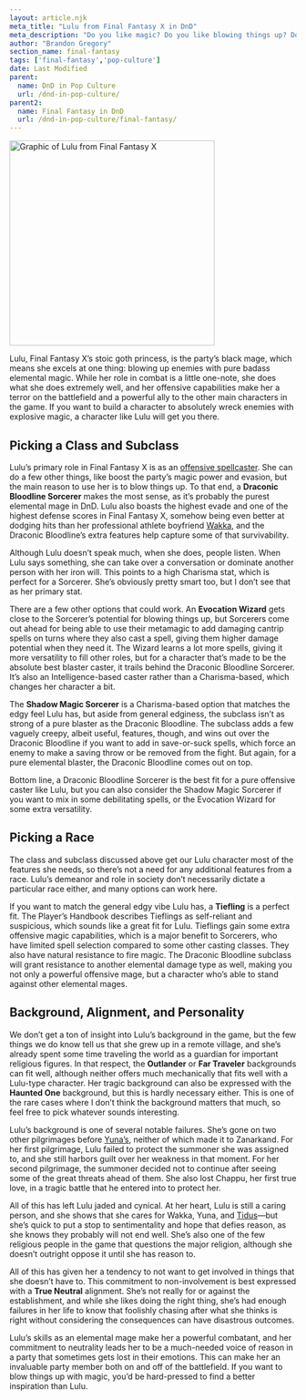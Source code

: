 ```yaml
---
layout: article.njk
meta_title: "Lulu from Final Fantasy X in DnD"
meta_description: "Do you like magic? Do you like blowing things up? Do you want to be a goth princess? Lulu might be the DnD character you've been looking for!"
author: "Brandon Gregory"
section_name: final-fantasy
tags: ['final-fantasy','pop-culture']
date: Last Modified
parent:
  name: DnD in Pop Culture
  url: /dnd-in-pop-culture/
parent2:
  name: Final Fantasy in DnD
  url: /dnd-in-pop-culture/final-fantasy/
---
```


<img
  src="/images/ff10-lulu-360.webp"
  srcset="/images/ff10-lulu-360.webp 360w,
          /images/ff10-lulu-768.webp 768w"
  sizes="(min-width: 768px) 384px,180px"
  alt="Graphic of Lulu from Final Fantasy X"
  class="tiny-hero"
  height="360" width="360" />

Lulu, Final Fantasy X’s stoic goth princess, is the party’s black mage, which means she excels at one thing: blowing up enemies with pure badass elemental magic. While her role in combat is a little one-note, she does what she does extremely well, and her offensive capabilities make her a terror on the battlefield and a powerful ally to the other main characters in the game. If you want to build a character to absolutely wreck enemies with explosive magic, a character like Lulu will get you there.


## Picking a Class and Subclass

Lulu’s primary role in Final Fantasy X is as an [offensive spellcaster](/5e-build-guides/blaster-caster-builds/). She can do a few other things, like boost the party’s magic power and evasion, but the main reason to use her is to blow things up. To that end, a **Draconic Bloodline Sorcerer** makes the most sense, as it’s probably the purest elemental mage in DnD. Lulu also boasts the highest evade and one of the highest defense scores in Final Fantasy X, somehow being even better at dodging hits than her professional athlete boyfriend [Wakka](/dnd-in-pop-culture/final-fantasy/ff10-wakka/), and the Draconic Bloodline’s extra features help capture some of that survivability.

Although Lulu doesn’t speak much, when she does, people listen. When Lulu says something, she can take over a conversation or dominate another person with her iron will. This points to a high Charisma stat, which is perfect for a Sorcerer. She’s obviously pretty smart too, but I don’t see that as her primary stat.

There are a few other options that could work. An **Evocation Wizard** gets close to the Sorcerer’s potential for blowing things up, but Sorcerers come out ahead for being able to use their metamagic to add damaging cantrip spells on turns where they also cast a spell, giving them higher damage potential when they need it. The Wizard learns a lot more spells, giving it more versatility to fill other roles, but for a character that’s made to be the absolute best blaster caster, it trails behind the Draconic Bloodline Sorcerer. It’s also an Intelligence-based caster rather than a Charisma-based, which changes her character a bit.

The **Shadow Magic Sorcerer** is a Charisma-based option that matches the edgy feel Lulu has, but aside from general edginess, the subclass isn’t as strong of a pure blaster as the Draconic Bloodline. The subclass adds a few vaguely creepy, albeit useful, features, though, and wins out over the Draconic Bloodline if you want to add in save-or-suck spells, which force an enemy to make a saving throw or be removed from the fight. But again, for a pure elemental blaster, the Draconic Bloodline comes out on top.

Bottom line, a Draconic Bloodline Sorcerer is the best fit for a pure offensive caster like Lulu, but you can also consider the Shadow Magic Sorcerer if you want to mix in some debilitating spells, or the Evocation Wizard for some extra versatility.


## Picking a Race

The class and subclass discussed above get our Lulu character most of the features she needs, so there’s not a need for any additional features from a race. Lulu’s demeanor and role in society don’t necessarily dictate a particular race either, and many options can work here.

If you want to match the general edgy vibe Lulu has, a **Tiefling** is a perfect fit. The Player’s Handbook describes Tieflings as self-reliant and suspicious, which sounds like a great fit for Lulu. Tieflings gain some extra offensive magic capabilities, which is a major benefit to Sorcerers, who have limited spell selection compared to some other casting classes. They also have natural resistance to fire magic. The Draconic Bloodline subclass will grant resistance to another elemental damage type as well, making you not only a powerful offensive mage, but a character who’s able to stand against other elemental mages.


## Background, Alignment, and Personality

We don’t get a ton of insight into Lulu’s background in the game, but the few things we do know tell us that she grew up in a remote village, and she’s already spent some time traveling the world as a guardian for important religious figures. In that respect, the **Outlander** or **Far Traveler** backgrounds can fit well, although neither offers much mechanically that fits well with a Lulu-type character. Her tragic background can also be expressed with the **Haunted One** background, but this is hardly necessary either. This is one of the rare cases where I don’t think the background matters that much, so feel free to pick whatever sounds interesting.

Lulu’s background is one of several notable failures. She’s gone on two other pilgrimages before [Yuna’s](/dnd-in-pop-culture/final-fantasy/ff10-yuna/), neither of which made it to Zanarkand. For her first pilgrimage, Lulu failed to protect the summoner she was assigned to, and she still harbors guilt over her weakness in that moment. For her second pilgrimage, the summoner decided not to continue after seeing some of the great threats ahead of them. She also lost Chappu, her first true love, in a tragic battle that he entered into to protect her.

All of this has left Lulu jaded and cynical. At her heart, Lulu is still a caring person, and she shows that she cares for Wakka, Yuna, and [Tidus](/dnd-in-pop-culture/final-fantasy/ff10-tidus/)—but she’s quick to put a stop to sentimentality and hope that defies reason, as she knows they probably will not end well. She’s also one of the few religious people in the game that questions the major religion, although she doesn’t outright oppose it until she has reason to.

All of this has given her a tendency to not want to get involved in things that she doesn’t have to. This commitment to non-involvement is best expressed with a **True Neutral** alignment. She’s not really for or against the establishment, and while she likes doing the right thing, she’s had enough failures in her life to know that foolishly chasing after what she thinks is right without considering the consequences can have disastrous outcomes.

Lulu’s skills as an elemental mage make her a powerful combatant, and her commitment to neutrality leads her to be a much-needed voice of reason in a party that sometimes gets lost in their emotions. This can make her an invaluable party member both on and off of the battlefield. If you want to blow things up with magic, you’d be hard-pressed to find a better inspiration than Lulu.
